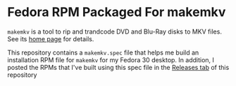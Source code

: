 # Fedora RPM Packaged For makemkv

`makemkv` is a tool to rip and trandcode DVD and Blu-Ray disks to MKV
files.  See its [home page](https://www.makemkv.com) for details.

This repository contains a `makemkv.spec` file that helps me build
an installation RPM file for `makemkv` for my Fedora 30 desktop.  In 
addition, I posted the RPMs that I've built using this spec file in the
[Releases tab](https://github.com/dlk3/makemkv-spec/releases) of this
repository
